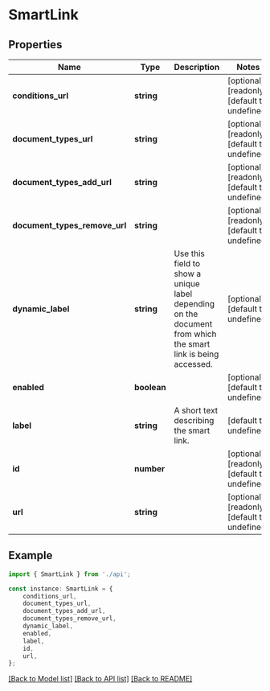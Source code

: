 # SmartLink


## Properties

Name | Type | Description | Notes
------------ | ------------- | ------------- | -------------
**conditions_url** | **string** |  | [optional] [readonly] [default to undefined]
**document_types_url** | **string** |  | [optional] [readonly] [default to undefined]
**document_types_add_url** | **string** |  | [optional] [readonly] [default to undefined]
**document_types_remove_url** | **string** |  | [optional] [readonly] [default to undefined]
**dynamic_label** | **string** | Use this field to show a unique label depending on the document from which the smart link is being accessed. | [optional] [default to undefined]
**enabled** | **boolean** |  | [optional] [default to undefined]
**label** | **string** | A short text describing the smart link. | [default to undefined]
**id** | **number** |  | [optional] [readonly] [default to undefined]
**url** | **string** |  | [optional] [readonly] [default to undefined]

## Example

```typescript
import { SmartLink } from './api';

const instance: SmartLink = {
    conditions_url,
    document_types_url,
    document_types_add_url,
    document_types_remove_url,
    dynamic_label,
    enabled,
    label,
    id,
    url,
};
```

[[Back to Model list]](../README.md#documentation-for-models) [[Back to API list]](../README.md#documentation-for-api-endpoints) [[Back to README]](../README.md)
